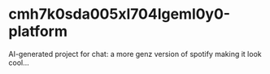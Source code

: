 # cmh7k0sda005xl704lgeml0y0-platform
AI-generated project for chat: a more genz version of spotify making it look cool...
